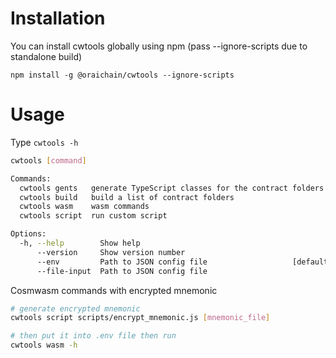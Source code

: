 # Installation

You can install cwtools globally using npm (pass --ignore-scripts due to standalone build)

`npm install -g @oraichain/cwtools --ignore-scripts`

# Usage

Type `cwtools -h`

```bash
cwtools [command]

Commands:
  cwtools gents   generate TypeScript classes for the contract folders
  cwtools build   build a list of contract folders
  cwtools wasm    wasm commands
  cwtools script  run custom script

Options:
  -h, --help        Show help                                          [boolean]
      --version     Show version number                                [boolean]
      --env         Path to JSON config file                   [default: ".env"]
      --file-input  Path to JSON config file

```

Cosmwasm commands with encrypted mnemonic

```bash
# generate encrypted mnemonic
cwtools script scripts/encrypt_mnemonic.js [mnemonic_file]

# then put it into .env file then run
cwtools wasm -h
```
